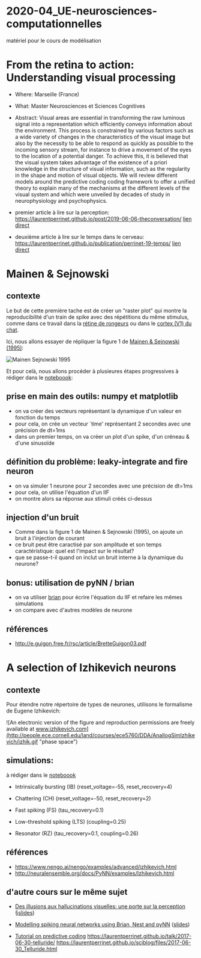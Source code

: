 # 2020-04_UE-neurosciences-computationnelles
matériel pour le cours de modélisation
# From the retina to action: Understanding visual processing

* Where: Marseille (France)

* What: Master Neurosciences et Sciences Cognitives

* Abstract: Visual areas are essential in transforming the raw luminous signal into a representation which efficiently conveys information about the environment. This process is constrained by various factors such as a wide variety of changes in the characteristics of the visual image but also by the necessity to be able to respond as quickly as possible to the incoming sensory stream, for instance to drive a movement of the eyes to the location of a potential danger. To achieve this, it is believed that the visual system takes advantage of the existence of a priori knowledge in the structure of visual information, such as the regularity in the shape and motion of visual objects. We will review different models around the predictive coding coding framework to offer a unified theory to explain many of the mechanisms at the different levels of the visual system and which were unveiled by decades of study in neurophysiology and psychophysics.


* premier article à lire sur la perception: https://laurentperrinet.github.io/post/2019-06-06-theconversation/ [lien direct](https://theconversation.com/illusions-et-hallucinations-visuelles-une-porte-sur-la-perception-117389)

* deuxième article à lire sur le temps dans le cerveau: https://laurentperrinet.github.io/publication/perrinet-19-temps/ [lien direct](https://theconversation.com/temps-et-cerveau-comment-notre-perception-nous-fait-voyager-dans-le-temps-127567)


# Mainen & Sejnowski

## contexte
Le but de cette première tache est de créer un "raster plot" qui montre la reproducibilité d'un train de spike avec des répétitions du même stimulus, comme dans ce travail dans la [rétine de rongeurs](https://laurentperrinet.github.io/2019-04-03_a_course_on_vision_and_modelization/#/1/3) ou dans le [cortex (V1) du chat](https://laurentperrinet.github.io/2019-04-03_a_course_on_vision_and_modelization/#/1/6).

Ici, nous allons essayer de répliquer la figure 1 de [Mainen & Sejnowski (1995)](http://citeseerx.ist.psu.edu/viewdoc/download?doi=10.1.1.299.8560&rep=rep1&type=pdf):

![Mainen Sejnowski 1995](http://i.stack.imgur.com/ixnrz.png "figure 1")

Et pour celà, nous allons procéder à plusieures étapes progressives à rédiger dans le [noteboook](src/A_0_IntegrateAndFire.ipynb):

## prise en main des outils: numpy et matplotlib

- on va créer des vecteurs représentant la dynamique d'un valeur en fonction du temps
- pour cela, on crée un vecteur `time' représentant 2 secondes avec une précision de dt=1ms
- dans un premier temps, on va créer un plot d'un spike, d'un créneau & d'une sinusoïde

## définition du problème: leaky-integrate and fire neuron

- on va simuler 1 neurone pour 2 secondes avec une précision de dt=1ms
- pour cela, on utilise l'équation d'un lIF
- on montre alors sa réponse aux stimuli créés ci-dessus

## injection d'un bruit

- Comme dans la figure 1 de Mainen & Sejnowski (1995), on ajoute un bruit à l'injection de courant
- ce bruit peut être caractisé par son amplitude et son temps caractéristique: quel est l'impact sur le résultat?
- que se passe-t-il quand on inclut un bruit interne à la dynamique du neurone?

## bonus: utilisation de pyNN / brian

- on va utiliser [brian](http://briansimulator.org/) pour écrire l'équation du lIF et refaire les mêmes simulations
- on compare avec d'autres modèles de neurone

## références

* http://e.guigon.free.fr/rsc/article/BretteGuigon03.pdf

# A selection of Izhikevich neurons

## contexte

Pour étendre notre répertoire de types de neurones, utilisons le formalisme de Eugene Izhikevich:

![An electronic version of the figure and reproduction permissions are freely available at www.izhikevich.com](http://people.ece.cornell.edu/land/courses/ece5760/DDA/AnallogSimIzhikevich/izhik.gif "phase space")

## simulations:

à rédiger dans le [noteboook](src/A_2_Izhikevich.ipynb)

- Intrinsically bursting (IB) (reset_voltage=-55, reset_recovery=4)

- Chattering (CH) (reset_voltage=-50, reset_recovery=2)

- Fast spiking (FS) (tau_recovery=0.1)

- Low-threshold spiking (LTS) (coupling=0.25)

- Resonator (RZ) (tau_recovery=0.1, coupling=0.26)

## références

* https://www.nengo.ai/nengo/examples/advanced/izhikevich.html
* http://neuralensemble.org/docs/PyNN/examples/Izhikevich.html


## d'autre cours sur le même sujet

* [Des illusions aux hallucinations visuelles: une porte sur la perception](https://laurentperrinet.github.io/talk/2019-04-18-jnlf/) §[slides](https://laurentperrinet.github.io/2019-04-18_JNLF/))

* [Modelling spiking neural networks using Brian, Nest and pyNN](https://laurentperrinet.github.io/talk/2019-04-03-a-course-on-vision-and-modelization/) ([slides](https://laurentperrinet.github.io/2019-01-14_LACONEU/))

* [Tutorial on predictive coding](https://laurentperrinet.github.io/talk/2018-03-26-cours-neuro-comp-fep/)  https://laurentperrinet.github.io/talk/2017-06-30-telluride/ https://laurentperrinet.github.io/sciblog/files/2017-06-30_Telluride.html
